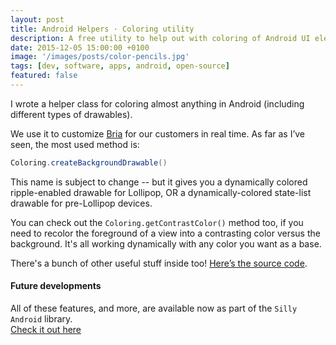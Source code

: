```yaml
---
layout: post
title: Android Helpers · Coloring utility
description: A free utility to help out with coloring of Android UI elements, drawables and other text and graphics
date: 2015-12-05 15:00:00 +0100
image: '/images/posts/color-pencils.jpg'
tags: [dev, software, apps, android, open-source]
featured: false
---
```


I wrote a helper class for coloring almost anything in Android (including different types of drawables).

We use it to customize [Bria](https://www.counterpath.com/bria-enterprise/) for our customers in real time. As far as I’ve seen, the most used method is:

```java
Coloring.createBackgroundDrawable()
```

This name is subject to change -- but it gives you a dynamically colored ripple-enabled drawable for Lollipop, OR a dynamically-colored state-list drawable for pre-Lollipop devices.

You can check out the `Coloring.getContrastColor()` method too, if you need to recolor the foreground of a view into a contrasting color versus the background. It's all working dynamically with any color you want as a base.

There's a bunch of other useful stuff inside too! [Here’s the source code](https://gist.github.com/milosmns/6566ca9e3b756d922aa5).

#### Future developments

All of these features, and more, are available now as part of the `Silly Android` library.  
[Check it out here](https://github.com/milosmns/silly-android/blob/master/sillyandroid/src/main/java/me/angrybyte/sillyandroid/extras/Coloring.java)
